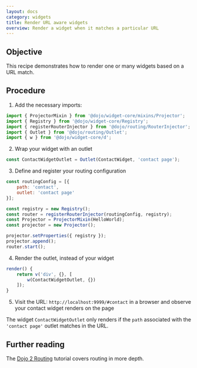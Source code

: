 ```yaml
---
layout: docs
category: widgets
title: Render URL aware widgets
overview: Render a widget when it matches a particular URL
---
```


## Objective

This recipe demonstrates how to render one or many widgets based on a URL match.

## Procedure

1. Add the necessary imports:

```js
import { ProjectorMixin } from '@dojo/widget-core/mixins/Projector';
import { Registry } from '@dojo/widget-core/Registry';
import { registerRouterInjector } from '@dojo/routing/RouterInjector';
import { Outlet } from '@dojo/routing/Outlet';
import { w } from '@dojo/widget-core/d';
```

2. Wrap your widget with an outlet

```js
const ContactWidgetOutlet = Outlet(ContactWidget, 'contact page');
```

3. Define and register your routing configuration

```js
const routingConfig = [{
    path: 'contact',
    outlet: 'contact page'
}];

const registry = new Registry();
const router = registerRouterInjector(routingConfig, registry);
const Projector = ProjectorMixin(HelloWorld);
const projector = new Projector();

projector.setProperties({ registry });
projector.append();
router.start();
```

4. Render the outlet, instead of your widget

```js
render() {
    return v('div', {}, [
        w(ContactWidgetOutlet, {})
    ]);
}
```

5. Visit the URL: `http://localhost:9999/#contact` in a browser and observe your contact widget renders on the page

The widget `ContactWidgetOutlet` only renders if the `path` associated with the `'contact page'` outlet matches in the URL.

## Further reading

The [Dojo 2 Routing](https://dojo.io/tutorials/1030_routing/) tutorial covers routing in more depth.
